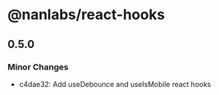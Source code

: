 # @nanlabs/react-hooks

## 0.5.0

### Minor Changes

- c4dae32: Add useDebounce and useIsMobile react hooks
